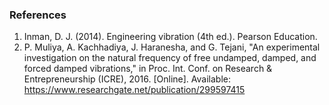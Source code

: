 ### References
1.	Inman, D. J. (2014). Engineering vibration (4th ed.). Pearson Education.
2.	P. Muliya, A. Kachhadiya, J. Haranesha, and G. Tejani, "An experimental investigation on the natural frequency of free undamped, damped, and forced damped vibrations," in Proc. Int. Conf. on Research & Entrepreneurship (ICRE), 2016. [Online]. Available: https://www.researchgate.net/publication/299597415
